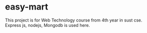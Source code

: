 # easy-mart
This project is for Web Technology course from 4th year in sust cse. 
Express js, nodejs, Mongodb is used here.
